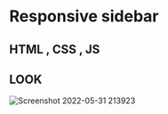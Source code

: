# Responsive sidebar
## HTML , CSS , JS
## LOOK
![Screenshot 2022-05-31 213923](https://user-images.githubusercontent.com/91176055/171229784-bafcd02b-071b-4bbd-b291-24533c9c04b0.png)
